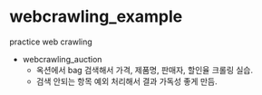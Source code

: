 # webcrawling_example
practice web crawling
* webcrawling_auction
  * 옥션에서 bag 검색해서 가격, 제품명, 판매자, 할인율 크롤링 실습.
  * 검색 안되는 항목 예외 처리해서 결과 가독성 좋게 만듬.
